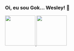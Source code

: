 ### Oi, eu sou Gok... Wesley! 👋

<div>
  <a href="https://github.com/wesleygessner"/>
  <img height="100em" src="https://github-readme-stats.vercel.app/api?username=wesleygessner&show_icons=true&theme=dark"/>
  <img height="100em" src="https://github-readme-stats.vercel.app/api/top-langs/?username=wesleygessner&layout=default&langs_count=5&theme=dark"/>
</div>                        
   
##
